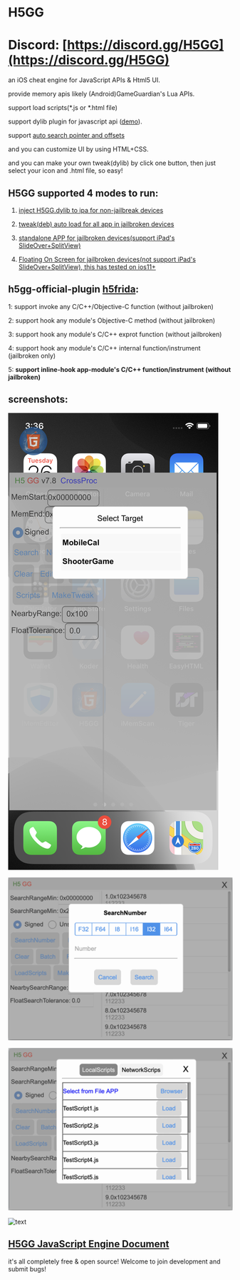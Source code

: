 # H5GG

# Discord: [https://discord.gg/H5GG](https://discord.gg/H5GG)

an iOS cheat engine for JavaScript APIs & Html5 UI.

provide memory apis likely (Android)GameGuardian's Lua APIs.

support load scripts(*.js or *.html file)

support dylib plugin for javascript api ([demo](/PluginDemo/customAlert)).  

support [auto search pointer and offsets](/HtmlDemo/AutoSearchOffset.js)

and you can customize UI by using HTML+CSS.

and you can make your own tweak(dylib) by click one button, then just select your icon and .html file, so easy!



## H5GG supported 4 modes to run:

1. [inject H5GG.dylib to ipa for non-jailbreak devices](/packages/)

2. [tweak(deb) auto load for all app in jailbroken devices](/packages/)

3. [standalone APP for jailbroken devices(support iPad's SlideOver+SplitView)](/appstand/packages/)

4. [Floating On Screen for jailbroken devices(not support iPad's SlideOver+SplitView), this has tested on ios11+](/globalview/packages/)




## h5gg-official-plugin [h5frida](/PluginDemo/h5frida15.1.24):

1: support invoke any C/C++/Objective-C function (without jailbroken)

2: support hook any module's Objective-C method (without jailbroken)

3: support hook any module's C/C++ exprot function (without jailbroken)

4: support hook any module's C/C++ internal function/instrument (jailbroken only)

5: **support inline-hook app-module's C/C++ function/instrument (without jailbroken)**



## screenshots:
 
![text](/pictures/h5gg1.png)

![text](/pictures/h5gg2.png)

![text](/pictures/h5gg3.png)

![text](/pictures/h5gg4.PNG)



## [H5GG JavaScript Engine Document](/h5gg-js-doc-en.js)

it's all completely free & open source! Welcome to join development and submit bugs! 

